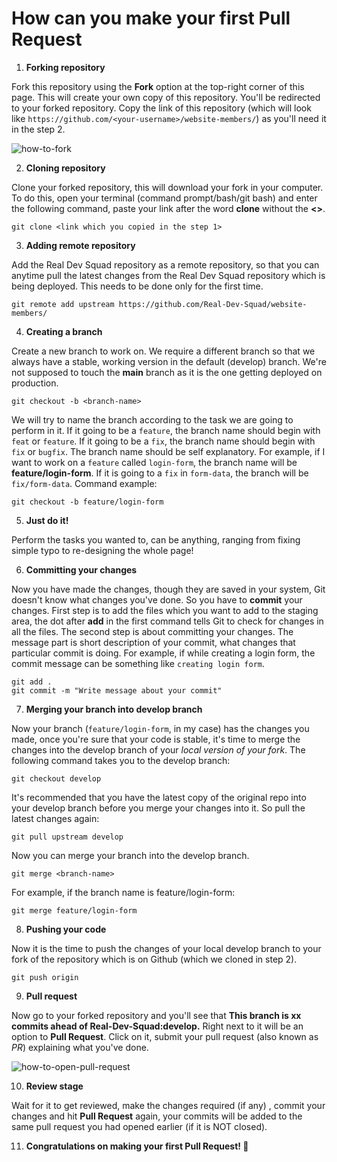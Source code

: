 # How can you make your first **Pull Request**

1. **Forking repository**


Fork this repository using the **Fork** option at the top-right corner of this page. This will create your own copy of this repository. You'll be redirected to your forked repository. Copy the link of this repository (which will look like `https://github.com/<your-username>/website-members/`) as you'll need it in the step 2.

![how-to-fork](https://i.imgur.com/s9LLbOw.png)

2. **Cloning repository**


Clone your forked repository, this will download your fork in your computer. To do this, open your terminal (command prompt/bash/git bash) and enter the following command, paste your link after the word **clone** without the **<>**.
``` 
git clone <link which you copied in the step 1>
```

3. **Adding remote repository**



Add the Real Dev Squad repository as a remote repository, so that you can anytime pull the latest changes from the Real Dev Squad repository which is being deployed. This needs to be done only for the first time.
``` 
git remote add upstream https://github.com/Real-Dev-Squad/website-members/ 
```


4. **Creating a branch**



Create a new branch to work on. We require a different branch so that we always have a stable, working version in the default (develop) branch. We're not supposed to touch the **main** branch as it is the one getting deployed on production.
``` 
git checkout -b <branch-name> 
```
We will try to name the branch according to the task we are going to perform in it. If it going to be a `feature`, the branch name should begin with `feat` or `feature`. If it going to be a `fix`, the branch name should begin with `fix` or `bugfix`. The branch name should be self explanatory.
For example, if I want to work on a `feature` called `login-form`, the branch name will be **feature/login-form**. If it is going to a `fix` in `form-data`, the branch will be `fix/form-data`. 
Command example:
``` 
git checkout -b feature/login-form
```

5. **Just do it!**



Perform the tasks you wanted to, can be anything, ranging from fixing simple typo to re-designing the whole page!

6. **Committing your changes**



Now you have made the changes, though they are saved in your system, Git doesn't know what changes you've done. So you have to **commit** your changes. First step is to add the files which you want to add to the staging area, the dot after **add** in the first command tells Git to check for changes in all the files. The second step is about committing your changes. The message part is short description of your commit, what changes that particular commit is doing. For example, if while creating a login form, the commit message can be something like `creating login form`.
``` 
git add .
git commit -m "Write message about your commit" 
```

7. **Merging your branch into develop branch**



Now your branch (`feature/login-form`, in my case) has the changes you made, once you're sure that your code is stable, it's time to merge the changes into the develop branch of your *local version of your fork*. The following command takes you to the develop branch:
``` 
git checkout develop
```

It's recommended that you have the latest copy of the original repo into your develop branch before you merge your changes into it. So pull the latest changes again:
```
git pull upstream develop
```
Now you can merge your branch into the develop branch.
```
git merge <branch-name>
```

For example, if the branch name is feature/login-form:
```
git merge feature/login-form
```

8. **Pushing your code**



Now it is the time to push the changes of your local develop branch to your fork of the repository which is on Github (which we cloned in step 2).
```
git push origin
```

9. **Pull request**



Now go to your forked repository and you'll see that **This branch is xx commits ahead of Real-Dev-Squad:develop.**  Right next to it will be an option to **Pull Request**. Click on it, submit your pull request (also known as *PR*) explaining what you've done.

![how-to-open-pull-request](https://i.imgur.com/NMAeWc2.png)

10. **Review stage**



Wait for it to get reviewed, make the changes required (if any) , commit your changes and hit **Pull Request** again, your commits will be added to the same pull request you had opened earlier (if it is NOT closed).

11. **Congratulations on making your first Pull Request! 🎉**
